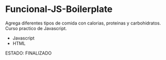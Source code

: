 # Funcional-JS-Boilerplate
Agrega diferentes tipos de comida con calorias, proteinas y carbohidratos.
Curso practico de Javascript.

- Javascript
- HTML

ESTADO: FINALIZADO
